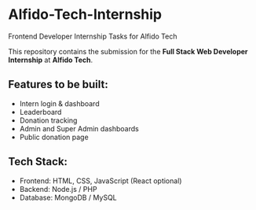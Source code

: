 # Alfido-Tech-Internship
Frontend Developer Internship Tasks for Alfido Tech

This repository contains the submission for the **Full Stack Web Developer Internship** at **Alfido Tech**.

## Features to be built:
- Intern login & dashboard
- Leaderboard
- Donation tracking
- Admin and Super Admin dashboards
- Public donation page

## Tech Stack:
- Frontend: HTML, CSS, JavaScript (React optional)
- Backend: Node.js / PHP
- Database: MongoDB / MySQL

